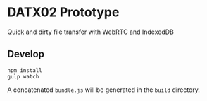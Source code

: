 # DATX02 Prototype

Quick and dirty file transfer with WebRTC and IndexedDB

## Develop

	npm install 
	gulp watch

A concatenated `bundle.js` will be generated in the `build` directory.
